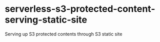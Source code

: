 # serverless-s3-protected-content-serving-static-site
Serving up S3 protected contents through S3 static site
